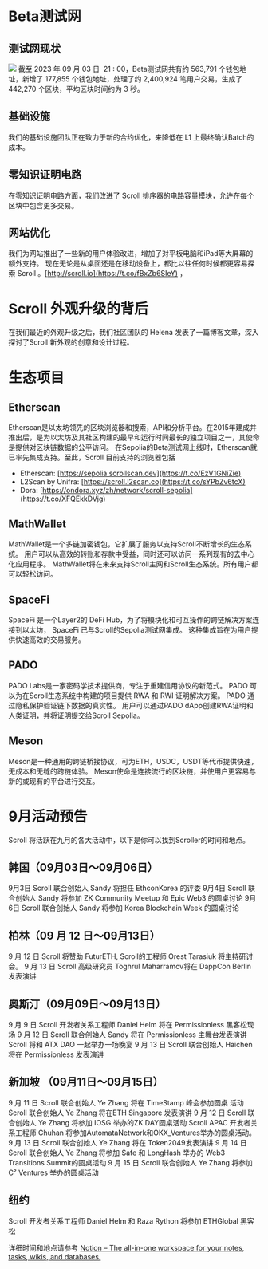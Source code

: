 # Beta测试网

## 测试网现状
![](31-1.png)
截至 2023 年 09 月 03 日  21 : 00，Beta测试网共有约 563,791 个钱包地址，新增了 177,855 个钱包地址，处理了约 2,400,924 笔用户交易，生成了 442,270 个区块，平均区块时间约为 3 秒。

## 基础设施
我们的基础设施团队正在致力于新的合约优化，来降低在 L1 上最终确认Batch的成本。

## 零知识证明电路
在零知识证明电路方面，我们改进了 Scroll 排序器的电路容量模块，允许在每个区块中包含更多交易。 

## 网站优化
我们为网站推出了一些新的用户体验改进，增加了对平板电脑和iPad等大屏幕的额外支持。 现在无论是从桌面还是在移动设备上，都比以往任何时候都更容易探索 Scroll 。[http://scroll.io](https://t.co/fBxZb6SIeY) ，

# Scroll 外观升级的背后
在我们最近的外观升级之后，我们社区团队的 Helena 发表了一篇博客文章，深入探讨了Scroll 新外观的创意和设计过程。

# 生态项目

## Etherscan
Etherscan是以太坊领先的区块浏览器和搜索，API和分析平台。在2015年建成并推出后，是为以太坊及其社区构建的最早和运行时间最长的独立项目之一，其使命是提供对区块链数据的公平访问。
在Sepolia的Beta测试网上线时，Etherscan就已率先集成支持。至此，Scroll 目前支持的浏览器包括
- Etherscan: [https://sepolia.scrollscan.dev](https://t.co/EzV1GNiZie) 
- L2Scan by Unifra: [https://scroll.l2scan.co](https://t.co/sYPbZv6tcX) 
- Dora: [https://ondora.xyz/zh/network/scroll-sepolia](https://t.co/XFQEkkDVjg)

## MathWallet
MathWallet是一个多链加密钱包，它扩展了服务以支持Scroll不断增长的生态系统。 用户可以从高效的转账和存款中受益，同时还可以访问一系列现有的去中心化应用程序。
MathWallet将在未来支持Scroll主网和Scroll生态系统。所有用户都可以轻松访问。

## SpaceFi
SpaceFi 是一个Layer2的 DeFi Hub，为了将模块化和可互操作的跨链解决方案连接到以太坊， SpaceFi 已与Scroll的Sepolia测试网集成。 这种集成旨在为用户提供快速高效的交易服务。

## PADO
PADO Labs是一家密码学技术提供商，专注于重建信用协议的新范式。 PADO 可以为在Scroll生态系统中构建的项目提供 RWA 和 RWI 证明解决方案。
PADO 通过隐私保护验证链下数据的真实性。 用户可以通过PADO dApp创建RWA证明和人类证明，并将证明提交给Scroll Sepolia。

## Meson
Meson是一种通用的跨链桥接协议，可为ETH，USDC，USDT等代币提供快速，无成本和无缝的跨链体验。 Meson使命是连接流行的区块链，并使用户更容易与新的或现有的平台进行交互。


# 9月活动预告

Scroll 将活跃在九月的各大活动中，以下是你可以找到Scroller的时间和地点。

##  韩国（09月03日～09月06日）
9月3日
Scroll 联合创始人 Sandy 将担任 EthconKorea 的评委
9月4日
Scroll 联合创始人 Sandy 将参加 ZK Community Meetup 和 Epic Web3 的圆桌讨论
9月6日
Scroll 联合创始人 Sandy 将参加 Korea Blockchain Week 的圆桌讨论

## 柏林（09 月 12 日～09月13日）
9 月 12 日
Scroll 将赞助 FuturETH, Scroll的工程师 Orest Tarasiuk 将主持研讨会。
9 月 13 日
Scroll 高级研究员 Toghrul Maharramov将在 DappCon Berlin 发表演讲

## 奥斯汀（09月09日～09月13日）
9 月 9 日
Scroll 开发者关系工程师 Daniel Helm 将在 Permissionless 黑客松现场
9 月 12 日
Scroll 联合创始人 Sandy 将在 Permissionless  主舞台发表演讲
Scroll 将和 ATX DAO 一起举办一场晚宴
9 月 13 日
Scroll 联合创始人 Haichen 将在 Permissionless 发表演讲

## 新加坡 （09月11日～09月15日）
9 月 11 日
Scroll 联合创始人 Ye Zhang 将在 TimeStamp 峰会参加圆桌
活动
Scroll 联合创始人 Ye Zhang 将在ETH Singapore 发表演讲
9 月 12 日
Scroll 联合创始人 Ye Zhang 将参加 IOSG 举办的ZK DAY圆桌活动
Scroll APAC 开发者关系工程师 Chuhan 将参加AutomataNetwork和OKX_Ventures举办的圆桌活动。
9 月 13 日
Scroll 联合创始人 Ye Zhang  将在 Token2049发表演讲
9 月 14 日
Scroll 联合创始人 Ye Zhang 将参加 Safe 和 LongHash 举办的 Web3 Transitions Summit的圆桌活动
9 月 15 日
Scroll 联合创始人 Ye Zhang 将参加 C² Ventures 举办的圆桌活动

## 纽约 
Scroll 开发者关系工程师 Daniel Helm 和 Raza Rython 将参加 ETHGlobal 黑客松

详细时间和地点请参考
[Notion – The all-in-one workspace for your notes, tasks, wikis, and databases.](https://scrollzkp.notion.site/Scroll-September-Events-4a1295fa63b64d4b92ceb426948b2d7c)